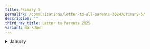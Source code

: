 ```yaml
---
title: Primary 5
permalink: /communications/letter-to-all-parents-2024/primary-5/
description: ""
third_nav_title: Letter to Parents 2025
variant: markdown
---
```


<details>
  <summary>January</summary>
<ul>
		<li>
		<a href="/files/2024%20Letter%20to%20Parents/Letter%20to%20all%20Parents/Use_of_ICT_in_Learning_10_Jan.pdf">Primary 2 to Primary 6 Use of ICT for Learning and Cyber Wellness</a><font size="2"> (10 January 2024)</font>
	</li>
	</ul>
</details>